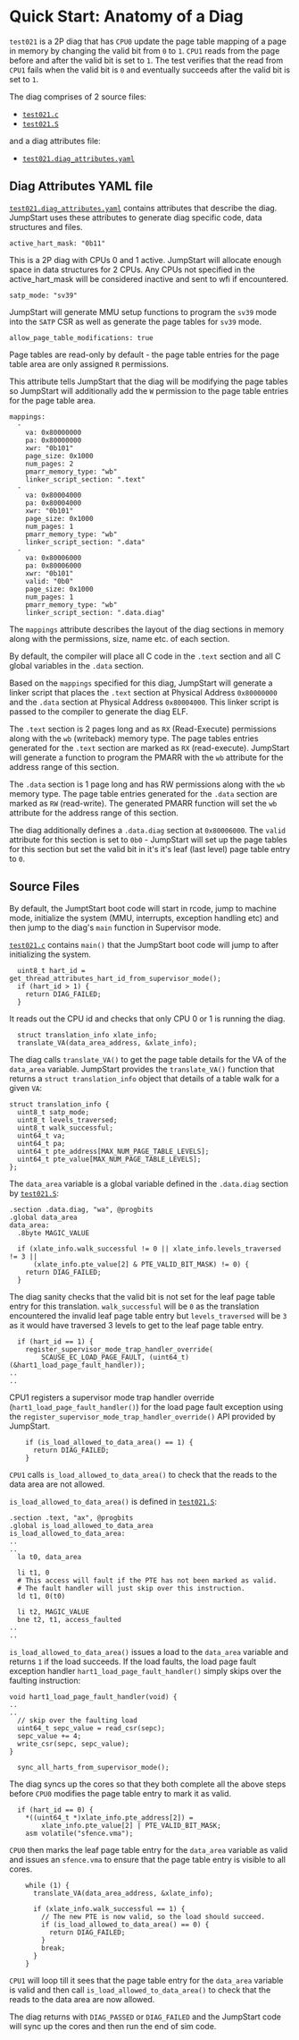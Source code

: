 <!--
SPDX-FileCopyrightText: 2023 Rivos Inc.

SPDX-License-Identifier: Apache-2.0
-->

# Quick Start: Anatomy of a Diag

`test021` is a 2P diag that has `CPU0` update the page table mapping of a page in memory by changing the valid bit from `0` to `1`. `CPU1` reads from the page before and after the valid bit is set to `1`. The test verifies that the read from `CPU1` fails when the valid bit is `0` and eventually succeeds after the valid bit is set to `1`.

The diag comprises of 2 source files:
* [`test021.c`](../tests/test021.c)
* [`test021.S`](../tests/test021.S)

and a diag attributes file:
* [`test021.diag_attributes.yaml`](../tests/test021.diag_attributes.yaml)

## Diag Attributes YAML file

[`test021.diag_attributes.yaml`](../tests/test021.diag_attributes.yaml) contains attributes that describe the diag. JumpStart uses these attributes to generate diag specific code, data structures and files.

```
active_hart_mask: "0b11"
```
This is a 2P diag with CPUs 0 and 1 active. JumpStart will allocate enough space in data structures for 2 CPUs. Any CPUs not specified in the active_hart_mask will be considered inactive and sent to wfi if encountered.

```
satp_mode: "sv39"
```
JumpStart will generate MMU setup functions to program the `sv39` mode into the `SATP` CSR as well as generate the page tables for `sv39` mode.

```
allow_page_table_modifications: true
```
Page tables are read-only by default - the page table entries for the page table area are only assigned `R` permissions.

This attribute tells JumpStart that the diag will be modifying the page tables so JumpStart will additionally add the `W` permission to the page table entries for the page table area.


```
mappings:
  -
    va: 0x80000000
    pa: 0x80000000
    xwr: "0b101"
    page_size: 0x1000
    num_pages: 2
    pmarr_memory_type: "wb"
    linker_script_section: ".text"
  -
    va: 0x80004000
    pa: 0x80004000
    xwr: "0b101"
    page_size: 0x1000
    num_pages: 1
    pmarr_memory_type: "wb"
    linker_script_section: ".data"
  -
    va: 0x80006000
    pa: 0x80006000
    xwr: "0b101"
    valid: "0b0"
    page_size: 0x1000
    num_pages: 1
    pmarr_memory_type: "wb"
    linker_script_section: ".data.diag"
```

The `mappings` attribute describes the layout of the diag sections in memory along with the permissions, size, name etc. of each section.

By default, the compiler will place all C code in the `.text` section and all C global variables in the `.data` section.

Based on the `mappings` specified for this diag, JumpStart will generate a linker script that places the `.text` section at Physical Address `0x80000000` and the `.data` section at Physical Address  `0x80004000`. This linker script is passed to the compiler to generate the diag ELF.

The `.text` section is 2 pages long and as `RX` (Read-Execute) permissions along with the `wb` (writeback) memory type. The page tables entries generated for the `.text` section are marked as `RX` (read-execute). JumpStart will generate a function to program the PMARR with the `wb` attribute for the address range of this section.

The `.data` section is 1 page long and has RW permissions along with the `wb` memory type. The page table entries generated for the `.data` section are marked as `RW` (read-write). The generated PMARR function will set the `wb` attribute for the address range of this section.

The diag additionally defines a `.data.diag` section at `0x80006000`. The `valid` attribute for this section is set to `0b0` - JumpStart will set up the page tables for this section but set the valid bit in it's it's leaf (last level) page table entry to `0`.

## Source Files

By default, the JumptStart boot code will start in rcode, jump to machine mode, initialize the system (MMU, interrupts, exception handling etc) and then jump to the diag's `main` function in Supervisor mode.

[`test021.c`](../tests/test021.c) contains `main()` that the JumpStart boot code will jump to after initializing the system.

```
  uint8_t hart_id = get_thread_attributes_hart_id_from_supervisor_mode();
  if (hart_id > 1) {
    return DIAG_FAILED;
  }
```

It reads out the CPU id and checks that only CPU 0 or 1 is running the diag.

```
  struct translation_info xlate_info;
  translate_VA(data_area_address, &xlate_info);
```

The diag calls `translate_VA()` to get the page table details for the VA of the `data_area` variable. JumpStart provides the `translate_VA()` function that returns a `struct translation_info` object that details of a table walk for a given `VA`:

```
struct translation_info {
  uint8_t satp_mode;
  uint8_t levels_traversed;
  uint8_t walk_successful;
  uint64_t va;
  uint64_t pa;
  uint64_t pte_address[MAX_NUM_PAGE_TABLE_LEVELS];
  uint64_t pte_value[MAX_NUM_PAGE_TABLE_LEVELS];
};
```

The `data_area` variable is a global variable defined in the `.data.diag` section by [`test021.S`](../tests/test021.S):

```
.section .data.diag, "wa", @progbits
.global data_area
data_area:
  .8byte MAGIC_VALUE
```

```
  if (xlate_info.walk_successful != 0 || xlate_info.levels_traversed != 3 ||
      (xlate_info.pte_value[2] & PTE_VALID_BIT_MASK) != 0) {
    return DIAG_FAILED;
  }
```

The diag sanity checks that the valid bit is not set for the leaf page table entry for this translation. `walk_successful` will be `0` as the translation encountered the invalid leaf page table entry but `levels_traversed` will be `3` as it would have traversed 3 levels to get to the leaf page table entry.

```
  if (hart_id == 1) {
    register_supervisor_mode_trap_handler_override(
        SCAUSE_EC_LOAD_PAGE_FAULT, (uint64_t)(&hart1_load_page_fault_handler));
..
..
```

CPU1 registers a supervisor mode trap handler override (`hart1_load_page_fault_handler()`) for the load page fault exception using the `register_supervisor_mode_trap_handler_override()` API provided by JumpStart.

```
    if (is_load_allowed_to_data_area() == 1) {
      return DIAG_FAILED;
    }
```

`CPU1` calls `is_load_allowed_to_data_area()` to check that the reads to the data area are not allowed.

`is_load_allowed_to_data_area()` is defined in [`test021.S`](../tests/test021.S):

```
.section .text, "ax", @progbits
.global is_load_allowed_to_data_area
is_load_allowed_to_data_area:
..
..
  la t0, data_area

  li t1, 0
  # This access will fault if the PTE has not been marked as valid.
  # The fault handler will just skip over this instruction.
  ld t1, 0(t0)

  li t2, MAGIC_VALUE
  bne t2, t1, access_faulted
..
..
```
`is_load_allowed_to_data_area()` issues a load to the `data_area` variable and returns `1` if the load succeeds. If the load faults, the load page fault exception handler `hart1_load_page_fault_handler()` simply skips over the faulting instruction:

```
void hart1_load_page_fault_handler(void) {
..
..
  // skip over the faulting load
  uint64_t sepc_value = read_csr(sepc);
  sepc_value += 4;
  write_csr(sepc, sepc_value);
}
```

```
  sync_all_harts_from_supervisor_mode();
```

The diag syncs up the cores so that they both complete all the above steps before `CPU0` modifies the page table entry to mark it as valid.

```
  if (hart_id == 0) {
    *((uint64_t *)xlate_info.pte_address[2]) =
        xlate_info.pte_value[2] | PTE_VALID_BIT_MASK;
    asm volatile("sfence.vma");
```

`CPU0` then marks the leaf page table entry for the `data_area` variable as valid and issues an `sfence.vma` to ensure that the page table entry is visible to all cores.

```
    while (1) {
      translate_VA(data_area_address, &xlate_info);

      if (xlate_info.walk_successful == 1) {
        // The new PTE is now valid, so the load should succeed.
        if (is_load_allowed_to_data_area() == 0) {
          return DIAG_FAILED;
        }
        break;
      }
    }
```

`CPU1` will loop till it sees that the page table entry for the `data_area` variable is valid and then call `is_load_allowed_to_data_area()` to check that the reads to the data area are now allowed.

The diag returns with `DIAG_PASSED` or `DIAG_FAILED` and the JumpStart code will sync up the cores and then run the end of sim code.
